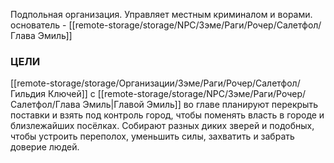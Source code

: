 Подпольная организация. Управляет местным криминалом и ворами.
основатель - [[remote-storage/storage/NPC/Зэме/Раги/Рочер/Салетфол/Глава Эмиль]]

### **ЦЕЛИ**
[[remote-storage/storage/Организации/Зэме/Раги/Рочер/Салетфол/Гильдия Ключей]] с [[remote-storage/storage/NPC/Зэме/Раги/Рочер/Салетфол/Глава Эмиль|Главой Эмиль]] во главе планируют перекрыть поставки и взять под контроль город, чтобы поменять власть в городе и близлежайших посёлках. Собирают разных диких зверей и подобных, чтобы устроить переполох, уменьшить силы, захватить и забрать доверие людей.
